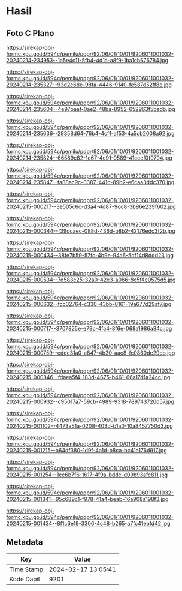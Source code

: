 # Hasil

## Foto C Plano

https://sirekap-obj-formc.kpu.go.id/594c/pemilu/pdpr/92/06/01/10/01/9206011001032-20240214-234953--1a5e4c11-5fb4-4d1a-a8f9-1ba1cb676784.jpg

https://sirekap-obj-formc.kpu.go.id/594c/pemilu/pdpr/92/06/01/10/01/9206011001032-20240214-235327--93d2c68e-98fa-4446-9140-fe587d52ff8e.jpg

https://sirekap-obj-formc.kpu.go.id/594c/pemilu/pdpr/92/06/01/10/01/9206011001032-20240214-235604--4e97baaf-0ae2-48ba-8952-652963f5badb.jpg

https://sirekap-obj-formc.kpu.go.id/594c/pemilu/pdpr/92/06/01/10/01/9206011001032-20240214-235636--29358d64-76b4-4cf1-af53-4a5cb2008a92.jpg

https://sirekap-obj-formc.kpu.go.id/594c/pemilu/pdpr/92/06/01/10/01/9206011001032-20240214-235824--66589c82-1e67-4c91-9589-41ceef0f9794.jpg

https://sirekap-obj-formc.kpu.go.id/594c/pemilu/pdpr/92/06/01/10/01/9206011001032-20240214-235847--fa88ac9c-0387-441c-89b2-e6caa3ddc370.jpg

https://sirekap-obj-formc.kpu.go.id/594c/pemilu/pdpr/92/06/01/10/01/9206011001032-20240215-000217--3e505c6c-d3a4-4d87-9cd8-3b96e239f602.jpg

https://sirekap-obj-formc.kpu.go.id/594c/pemilu/pdpr/92/06/01/10/01/9206011001032-20240215-000344--f39dcaec-088d-436d-b8b2-42176edc3f2b.jpg

https://sirekap-obj-formc.kpu.go.id/594c/pemilu/pdpr/92/06/01/10/01/9206011001032-20240215-000434--38fe7b59-57fc-4b9e-94a6-5df14d8ddd23.jpg

https://sirekap-obj-formc.kpu.go.id/594c/pemilu/pdpr/92/06/01/10/01/9206011001032-20240215-000534--7d583c25-32a0-42e3-a066-8c5f4e0575d5.jpg

https://sirekap-obj-formc.kpu.go.id/594c/pemilu/pdpr/92/06/01/10/01/9206011001032-20240215-000632--fcc02764-c330-43bb-8161-19a677d29af7.jpg

https://sirekap-obj-formc.kpu.go.id/594c/pemilu/pdpr/92/06/01/10/01/9206011001032-20240215-000717--3707825e-e79c-4fa4-8f6e-068a1986a34c.jpg

https://sirekap-obj-formc.kpu.go.id/594c/pemilu/pdpr/92/06/01/10/01/9206011001032-20240215-000759--edde31a0-a847-4b30-aac8-fc0860de29cb.jpg

https://sirekap-obj-formc.kpu.go.id/594c/pemilu/pdpr/92/06/01/10/01/9206011001032-20240215-000846--fdaea5f4-183d-4675-b461-66a17d1a24cc.jpg

https://sirekap-obj-formc.kpu.go.id/594c/pemilu/pdpr/92/06/01/10/01/9206011001032-20240215-000932--c95017a7-59cb-4989-9318-789743720d57.jpg

https://sirekap-obj-formc.kpu.go.id/594c/pemilu/pdpr/92/06/01/10/01/9206011001032-20240215-001102--4473a51a-0208-403d-b1a0-10a8457750d3.jpg

https://sirekap-obj-formc.kpu.go.id/594c/pemilu/pdpr/92/06/01/10/01/9206011001032-20240215-001215--b64df380-1d9f-4a1d-b8ca-bc41a176d917.jpg

https://sirekap-obj-formc.kpu.go.id/594c/pemilu/pdpr/92/06/01/10/01/9206011001032-20240215-001254--1ec6b7f6-1617-4f9a-bddc-d09b93afc811.jpg

https://sirekap-obj-formc.kpu.go.id/594c/pemilu/pdpr/92/06/01/10/01/9206011001032-20240215-001341--95c689c1-f978-41a4-beab-16a908a198f3.jpg

https://sirekap-obj-formc.kpu.go.id/594c/pemilu/pdpr/92/06/01/10/01/9206011001032-20240215-001434--8f1c6e19-3306-4c48-b265-a7fc41ebfd42.jpg


## Metadata

| Key        | Value               |
| ---------- | ------------------- |
| Time Stamp | 2024-02-17 13:05:41 |
| Kode Dapil | 9201                |



